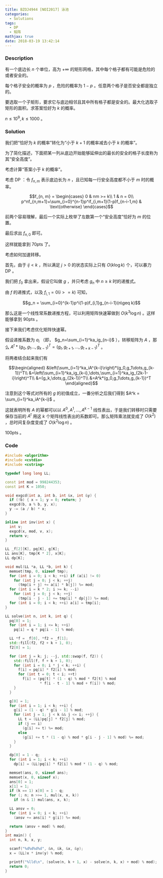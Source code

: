 ```yaml
---
title: BZOJ4944 [NOI2017] 泳池
categories:
  - Solutions
tags:
  - DP
  - 矩阵
mathjax: true
date: 2018-03-19 13:42:14
---
```


### Description

有一个底边长 $n$ 个单位，高为 $+\infty$ 的矩形网格，其中每个格子都有可能是危险的或者安全的。

每个格子安全的概率为 $p$ ，危险的概率为 $1 - p$ 。任意两个格子是否安全都是独立的。

要选取一个子矩形，要求它与底边相邻且其中所有格子都是安全的。最大化选取子矩形的面积。求答案恰好为 $k$ 的概率。

$n \leqslant 10^9, k \leqslant 1000$ 。

<!--more-->

### Solution

我们把“恰好为 $k$ 的概率”转化为“小于 $k+1$ 的概率减去小于 $k$ 的概率”。

为了简化描述，下面把某一列从底边开始能够延伸出的最长的安全的格子长度称为其“安全高度”。

考虑计算“答案小于 $k$ 的概率”。

考虑 DP ：令 $f_{n, m}$ 表示底边长为 $n$ ，且已知每一行安全高度都不小于 $m$ 时的概率。

$$f_{n, m} = \begin{cases}
0 & nm >= k\\
1 & n = 0\\
p^nf_{n,m+1}+\sum_{i=0}^{n-1}p^if_{i,m+1}(1-p)f_{n-i-1,m} & \text{otherwise}
\end{cases}$$

前两个容易理解，最后一个实际上枚举了左数第一个“安全高度”恰好为 $m$ 的位置。

最后求出 $f_{n, 0}$ 即可。

这样就能拿到 70pts 了。

考虑如何加速转移。

首先，由于 $ij < k$ ，所以满足 $j>0$ 的状态实际上只有 $O(k\log k)$ 个，可以暴力 DP 。

我们把 $f_0$ 拿出来，假设它叫做 $g$ ，并只考虑 $g_n$ 中 $n \geq k$ 时的递推式。

由 $f$ 的递推式，以及 $f_{i,1} = 0(i>=k)$ 可知，

$$g_n = \sum_{i=0}^{k-1}p^i(1-p)f_{i,1}g_{n-i-1}(n\geq k)$$

那么这是一个线性常系数递推方程，可以利用矩阵快速幂做到 $O(k^3\log n)$ 。这样能够拿到 90pts 。

接下来我们考虑优化矩阵快速幂。

假设递推系数为 $a_i$ （即， $g_n=\sum_{i=1}^ka_ig_{n-i}$ ），转移矩阵为 $A$ ，那么 $A^t * (g_0,g_1\dots,g_{k-1})^T = (g_t,g_{t+1},\dots,g_{t+k-1})^T$ 。

将两者结合起来我们有

$$\begin{aligned}
&\left(\sum_{i=1}^ka_iA^{k-i}\right)*(g_0,g_1\dots,g_{k-1})^T\\
&=\left(\sum_{i=1}^ka_ig_{k-i},\dots,\sum_{i=1}^ka_ig_{2k-1-i}\right)^T\\
&=(g_k,\dots,g_{2k-1})^T\\
&=A^k*(g_0,g_1\dots,g_{k-1})^T
\end{aligned}$$

注意到这个等式对所有的 $g$ 的初值成立，一番分析之后我们得到 $A^k = \sum_{i=1}^ka_iA^{k-i}$ 。

这就表明所有 $A$ 的幂都可以以 $A^0, A^1,\dots,A^{k-1}$ 线性表出，于是我们转移时只需要保存当前的 $A^t$ 用这 $k$ 个矩阵线性表出的系数即可。那么矩阵乘法就变成了 $O(k^2)$ ，总时间复杂度变成了 $O(k^2\log n)$ 。

100pts 。

### Code

```cpp
#include <algorithm>
#include <cstdio>
#include <cstring>

typedef long long LL;

const int mod = 998244353;
const int K = 1050;

void exgcd(int a, int b, int &x, int &y) {
  if (!b) { x = 1; y = 0; return; }
  exgcd(b, a % b, y, x);
  y -= (a / b) * x;
}

inline int inv(int x) {
  int v;
  exgcd(x, mod, v, x);
  return v;
}

LL _f[2][K], pq[K], g[K];
LL ans[K], tmp[K * 2], x[K];
LL dp[K];

void mul(LL *a, LL *b, int k) {
  memset(tmp, 0, sizeof tmp);
  for (int i = 0; i < k; ++i) if (a[i] != 0)
    for (int j = 0; j < k; ++j)
      (tmp[i + j] += a[i] * b[j]) %= mod;
  for (int i = k * 2; i >= k; --i)
    for (int j = 0; j < k; ++j)
      (tmp[i - j - 1] += tmp[i] * dp[j]) %= mod;
  for (int i = 0; i < k; ++i) a[i] = tmp[i];
}

LL solve(int n, int k, int q) {
  pq[0] = 1;
  for (int i = 1; i <= k; ++i)
    pq[i] = q * pq[i - 1] % mod;

  LL *f = _f[0], *f2 = _f[1];
  std::fill(f2, f2 + k + 1, 0);
  f2[0] = 1;

  for (int j = k; j; --j, std::swap(f, f2)) {
    std::fill(f, f + k + 1, 0);
    for (int i = 0; i * j < k; ++i) {
      f[i] = pq[i] * f2[i] % mod;
      for (int t = 0; t < i; ++t)
        f[i] = (pq[t] * (1 - q) % mod * f2[t] % mod
                * f[i - t - 1] % mod + f[i]) % mod;
    }
  }

  g[0] = 1;
  for (int i = 1; i < k; ++i) {
    g[i] = (1 - q) * g[i - 1] % mod;
    for (int j = 1; j < k && j <= i; ++j) {
      LL t = (LL)pq[j] * f2[j] % mod;
      if (j == i)
        (g[i] += t) %= mod;
      else
        (g[i] += t * (1 - q) % mod * g[i - j - 1] % mod) %= mod;
    }
  }

  dp[0] = 1 - q;
  for (int i = 1; i < k; ++i)
    dp[i] = (LL)pq[i] * f2[i] % mod * (1 - q) % mod;

  memset(ans, 0, sizeof ans);
  memset(x, 0, sizeof x);
  ans[0] = 1;
  x[1] = 1;
  if (k == 1) x[0] = 1 - q;
  for (; n; n >>= 1, mul(x, x, k))
    if (n & 1) mul(ans, x, k);

  LL ansv = 0;
  for (int i = 0; i < k; ++i)
    (ansv += ans[i] * g[i]) %= mod;

  return (ansv + mod) % mod;
}
int main() {
  int n, k, x, y;

  scanf("%d%d%d%d", &n, &k, &x, &y);
  x = (LL)x * inv(y) % mod;

  printf("%lld\n", (solve(n, k + 1, x) - solve(n, k, x) + mod) % mod);
  return 0;
}
```
